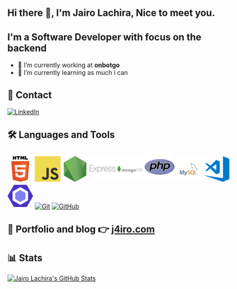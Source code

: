 ## Hi there 👋, I'm Jairo Lachira, Nice to meet you.

## I'm a Software Developer with focus on the backend

- 🔭 I’m currently working at **onbotgo**
- 🌱 I’m currently learning as much i can
<!--
- 😄 Pronouns: enthusiast, optimistic, creative
- ⚡ Fun fact: I started coding because I wanted
  -->

## 💬 Contact

[<img alt="LinkedIn" width="40" height="40" src="https://img.icons8.com/android/48/4a90e2/linkedin.png" />][linkedin]

## 🛠 Languages and Tools

[<img alt="HTML" width="58" src="https://raw.githubusercontent.com/github/explore/80688e429a7d4ef2fca1e82350fe8e3517d3494d/topics/html/html.png" />][html]
[<img alt="JavaScript" width="58" src="https://raw.githubusercontent.com/github/explore/80688e429a7d4ef2fca1e82350fe8e3517d3494d/topics/javascript/javascript.png" />][javascript]
[<img alt="Node" width="58" src="https://raw.githubusercontent.com/github/explore/80688e429a7d4ef2fca1e82350fe8e3517d3494d/topics/nodejs/nodejs.png" />][node]
[<img alt="Node" width="58" src="https://raw.githubusercontent.com/github/explore/80688e429a7d4ef2fca1e82350fe8e3517d3494d/topics/express/express.png" />][expressjs]
[<img alt="MongoDB" width="58" src="https://raw.githubusercontent.com/github/explore/80688e429a7d4ef2fca1e82350fe8e3517d3494d/topics/mongodb/mongodb.png" />][mongodb]
[<img alt="Php" width="68" src="https://raw.githubusercontent.com/github/explore/ccc16358ac4530c6a69b1b80c7223cd2744dea83/topics/php/php.png" />][php]
[<img alt="Mysql" width="58" src="https://raw.githubusercontent.com/github/explore/80688e429a7d4ef2fca1e82350fe8e3517d3494d/topics/mysql/mysql.png" />][mysql]
[<img alt="Visual Studio" width="58" src="https://raw.githubusercontent.com/github/explore/80688e429a7d4ef2fca1e82350fe8e3517d3494d/topics/visual-studio-code/visual-studio-code.png" />][visual studio]
[<img alt="ESLint" width="58" src="https://raw.githubusercontent.com/github/explore/80688e429a7d4ef2fca1e82350fe8e3517d3494d/topics/eslint/eslint.png" />][eslint]
[<img alt="Git" width="58" src="https://www.vectorlogo.zone/logos/git-scm/git-scm-icon.svg" />][git]
[<img alt="GitHub" width="58" src="https://cdn.jsdelivr.net/npm/simple-icons@v3/icons/github.svg" />][github]

## 📃 Portfolio and blog 👉 [j4iro.com](https://j4iro.com/)

## 📊 Stats

[![Jairo Lachira's GitHub Stats](https://github-readme-stats.vercel.app/api?username=j4iro&show_icons=true&hide_border=true&theme=vue)](https://github.com/anuraghazra/github-readme-stats)

<!-- Reference URLs -->

[linkedin]: https://www.linkedin.com/in/jairo-lachira-peralta-613a13179/
[html]: https://github.com/search?q=html
[css]: https://github.com/search?q=css
[javascript]: https://github.com/search?q=javascript
[node]: https://nodejs.org/
[expressjs]: https://expressjs.com/
[mongodb]: https://www.mongodb.com/
[php]: https://www.php.net/
[mysql]: https://www.mysql.com/
[visual studio]: https://code.visualstudio.com/
[eslint]: https://eslint.org/
[git]: https://git-scm.com/
[github]: https://github.com/
